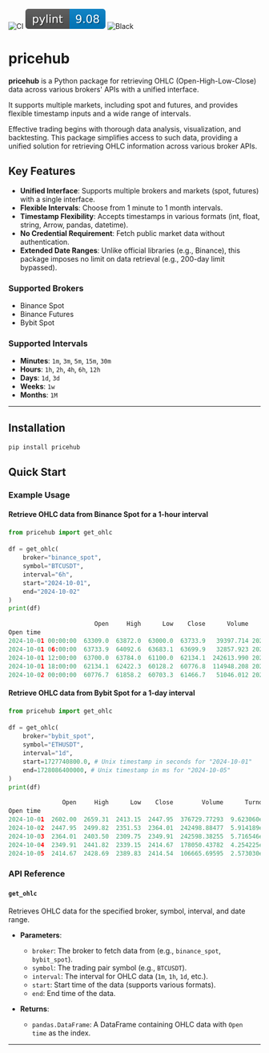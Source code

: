 ![CI](https://github.com/eslazarev/pricehub/workflows/CI/badge.svg)
![Pylint](https://github.com/eslazarev/pricehub/blob/main/.github/badges/pylint.svg)
![Black](https://img.shields.io/badge/code%20style-black-000000.svg)

# pricehub

**pricehub** is a Python package for retrieving OHLC (Open-High-Low-Close) data across various brokers' APIs with a unified interface. 

It supports multiple markets, including spot and futures, and provides flexible timestamp inputs and a wide range of intervals.

Effective trading begins with thorough data analysis, visualization, and backtesting. This package simplifies access to such data, providing a unified solution for retrieving OHLC information across various broker APIs.


## Key Features

- **Unified Interface**: Supports multiple brokers and markets (spot, futures) with a single interface.
- **Flexible Intervals**: Choose from 1 minute to 1 month intervals.
- **Timestamp Flexibility**: Accepts timestamps in various formats (int, float, string, Arrow, pandas, datetime).
- **No Credential Requirement**: Fetch public market data without authentication.
- **Extended Date Ranges**: Unlike official libraries (e.g., Binance), this package imposes no limit on data retrieval (e.g., 200-day limit bypassed).

### Supported Brokers
- Binance Spot
- Binance Futures
- Bybit Spot

### Supported Intervals
- **Minutes**: `1m`, `3m`, `5m`, `15m`, `30m`
- **Hours**: `1h`, `2h`, `4h`, `6h`, `12h`
- **Days**: `1d`, `3d`
- **Weeks**: `1w`
- **Months**: `1M`

---

## Installation

```bash
pip install pricehub
```

## Quick Start

### Example Usage

#### Retrieve OHLC data from Binance Spot for a 1-hour interval
```python
from pricehub import get_ohlc

df = get_ohlc(
    broker="binance_spot",
    symbol="BTCUSDT",
    interval="6h",
    start="2024-10-01",
    end="2024-10-02"
)
print(df)
```

```python
                        Open     High      Low    Close      Volume              Close time  Quote asset volume  Number of trades  Taker buy base asset volume  Taker buy quote asset volume  Ignore
Open time                                                                                                                                                                                           
2024-10-01 00:00:00  63309.0  63872.0  63000.0  63733.9   39397.714 2024-10-01 05:59:59.999        2.500830e+09          598784.0                    19410.785                  1.232417e+09     0.0
2024-10-01 06:00:00  63733.9  64092.6  63683.1  63699.9   32857.923 2024-10-01 11:59:59.999        2.100000e+09          446330.0                    15865.753                  1.014048e+09     0.0
2024-10-01 12:00:00  63700.0  63784.0  61100.0  62134.1  242613.990 2024-10-01 17:59:59.999        1.512287e+10         2583155.0                   112641.347                  7.022384e+09     0.0
2024-10-01 18:00:00  62134.1  62422.3  60128.2  60776.8  114948.208 2024-10-01 23:59:59.999        7.031801e+09         1461890.0                    54123.788                  3.312086e+09     0.0
2024-10-02 00:00:00  60776.7  61858.2  60703.3  61466.7   51046.012 2024-10-02 05:59:59.999        3.133969e+09          668558.0                    27191.919                  1.669187e+09     0.0
```

#### Retrieve OHLC data from Bybit Spot for a 1-day interval
```python
from pricehub import get_ohlc

df = get_ohlc(
    broker="bybit_spot",
    symbol="ETHUSDT",
    interval="1d",
    start=1727740800.0, # Unix timestamp in seconds for "2024-10-01"
    end=1728086400000, # Unix timestamp in ms for "2024-10-05"
)
print(df)
```

```python
               Open     High      Low    Close        Volume      Turnover
Open time                                                                 
2024-10-01  2602.00  2659.31  2413.15  2447.95  376729.77293  9.623060e+08
2024-10-02  2447.95  2499.82  2351.53  2364.01  242498.88477  5.914189e+08
2024-10-03  2364.01  2403.50  2309.75  2349.91  242598.38255  5.716546e+08
2024-10-04  2349.91  2441.82  2339.15  2414.67  178050.43782  4.254225e+08
2024-10-05  2414.67  2428.69  2389.83  2414.54  106665.69595  2.573030e+08
```

### API Reference

#### `get_ohlc`

Retrieves OHLC data for the specified broker, symbol, interval, and date range.

- **Parameters**:
  - `broker`: The broker to fetch data from (e.g., `binance_spot`, `bybit_spot`).
  - `symbol`: The trading pair symbol (e.g., `BTCUSDT`).
  - `interval`: The interval for OHLC data (`1m`, `1h`, `1d`, etc.).
  - `start`: Start time of the data (supports various formats).
  - `end`: End time of the data.

- **Returns**:
  - `pandas.DataFrame`: A DataFrame containing OHLC data with `Open time` as the index.

---
